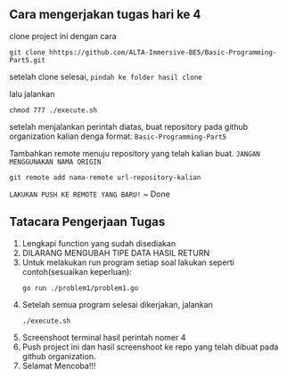 ## Cara mengerjakan tugas hari ke 4

clone project ini dengan cara

```
git clone hhttps://github.com/ALTA-Immersive-BE5/Basic-Programming-Part5.git
```

setelah clone selesai, `pindah ke folder hasil clone`

lalu jalankan 

```
chmod 777 ./execute.sh
```

setelah menjalankan perintah diatas, 
buat repository pada github organization kalian denga format: `Basic-Programming-Part5`

Tambahkan remote menuju repository yang telah kalian buat. 
`JANGAN MENGGUNAKAN NAMA ORIGIN`

```
git remote add nama-remote url-repository-kalian
```

`LAKUKAN PUSH KE REMOTE YANG BARU!` ~ Done



## Tatacara Pengerjaan Tugas

1. Lengkapi function yang sudah disediakan
2. DILARANG MENGUBAH TIPE DATA HASIL RETURN
3. Untuk melakukan run program setiap soal lakukan seperti contoh(sesuaikan keperluan): 
    ```
    go run ./problem1/problem1.go
    ```
4. Setelah semua program selesai dikerjakan, jalankan
    ```
    ./execute.sh
    ```
5. Screenshoot terminal hasil perintah nomer 4
6. Push project ini dan hasil screenshoot ke repo yang telah dibuat pada github organization.
7. Selamat Mencoba!!!